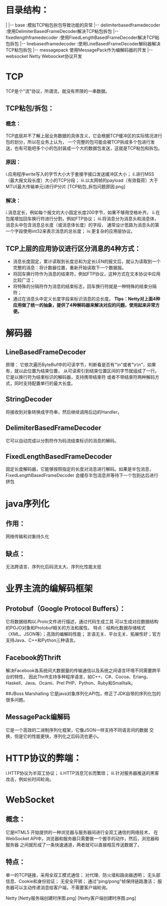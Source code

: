 # 目录结构：
|
|-- base :模拟TCP粘包拆包导致功能的异常
|-- delimiterbasedframedecoder :使用DelimiterBasedFrameDecoder解决TCP粘包拆包
|-- fixedlengthframedecoder :使用FixedLengthBasedFrameDecoder解决TCP粘包拆包
|-- linebasedframedecoder :使用LineBasedFrameDecoder解码器解决TCP粘包拆包
|-- messagepack 使用MessagePack作为编解码器的开发
|-- websocket Netty Websocket协议开发


# TCP
TCP是个"流"协议，所谓流，就没有界限的一串数据。
## TCP粘包/拆包：
### 概念：
TCP底层并不了解上层业务数据的具体含义，它会根据TCP缓冲区的实际情况进行包的划分，所以在业务上认为，
一个完整的包可能会被TCP拆成多个包进行发送，也有可能吧多个小的包封装成一个大的数据包发送，这就是TCP粘包和拆包。
### 原因：
i.应用程序write写入的字节大小大于套接字接口发送缓冲区大小；
ii.进行MSS（最大报文段长度）大小的TCP分段；
iii.以太网帧的payload（有效载荷）大于MTU(最大传输单元)进行IP分片
[TCP粘包_拆包问题原因.png]
### 解决：
i.消息定长，例如每个报文的大小固定长度200字节，如果不够用空格补齐。
ii.在包尾增加回车换行符进行分割，例如FTP协议；
iii.将消息分为消息头和消息体，消息头中包含消息总长度（或消息体长度）的字段，
通常设计思路为消息头的第一个字段使用int32来表示消息的总长度；
iv.更复杂的应用层协议。

## TCP上层的应用协议进行区分消息的4种方式：
+ 消息长度固定，累计读取到长度总和为定长LEN的报文后，就认为读取到一个完整的消息：将计数器位置，重新开始读取下一个数据报。
+ 将回车换行符作为消息的结束符，例如FTP协议，这种方式在文本协议中应用比较广泛；
+ 将特殊的分隔符作为消息的结束标志，回车换行符就是一种特殊的结束分隔符；
+ 通过在消息头中定义长度字段来标识消息的总长度。
**TIps：Netty对上面4种应用做了统一的抽象，提供了4种解码器来解决对应的问题，使用起来非常方便。**


# 解码器
## LineBasedFrameDecoder
原理：
它依次遍历ByteBuf中的可读字节，判断看是否有"\n"或者"\r\n"，如果有，就以此位置为结束位置，
从可读索引到结束位置区间的字节就组成了一行。它是以换行符为结束标识的解码器，支持携带结束符
或者不带结束符两种解码方式，同时支持配置单行的最大长度。

## StringDecoder
将接收到对象转换成字符串，然后继续调用后边的Handler。

## DelimiterBasedFrameDecoder
它可以自动完成以分割符作为码流结束标识的消息的解码。

## FixedLengthBasedFrameDecoder
固定长度解码器，它能够按照指定的长度对消息进行解码。如果是半包消息，FixedLengthBasedFrameDecoder
会缓存半包消息并等待下一个包到达后进行拼包

# java序列化
## 作用：
网络传输和对象持久化
## 缺点：
无法跨语言、序列化后码流太大、序列化性能太低

# 业界主流的编解码框架
## Protobuf（Google Protocol Buffers）：
它将数据结构以.Proto文件进行描述，通过代码生成工具
可以生成对应数据结构的POJO对象和Protobuf相关的方法和属性。
特点：结构化数据存储格式（XML、JSON等）；高效的编解码性能；
言语无关、平台无关、拓展性好；官方支持Java、C++和Python三种语言。

## Facebook的Thrift
解决Facebook各系统间大数据量的传输通信以及系统之间语言环境不同需要跨平台的特性，
因此Thrift支持多种程序语言，如C++、C#、Cocoa、Erlang、Haskell、Java、Ocami、Prel
PHP、Python、Ruby和Smalltalk。

##JBoss Marshalling
它是java对象序列化API包，修正了JDK自带的序列化包的很多问题。

## MessagePack编解码
它是一个高效的二进制序列化框架，它像JSON一样支持不同语言间的数据
交换，但是它的性能更快，序列化之后码流也更小。

# HTTP协议的弊端：
i.HTTP协议为半双工协议；
ii.HTTP消息冗长而繁琐；
iii.针对服务器推送的黑客攻击，例如长时间轮询。

# WebSocket
## 概念：
它是HTML5 开始提供的一种浏览器与服务器间进行全双工通信的网络技术，
在WebSocket API中，浏览器和服务器只需要做一个握手的动作，然后，浏览器和服务器
之间就形成了一条快速通道，两者就可以直接相互传送数据了。
## 特点：
单一的TCP链接，采用全双工模式通信；
对代理、防火墙和路由器透明；
无头部信息、Cookie和身份验证；
无安全开销；
通过"ping/pong"帧保持链路激活；
服务器可以主动传递消息给客户端，不需要客户端轮询。


Netty
[Netty服务端创建时序图.png]
[Netty客户端创建时序图.png]




